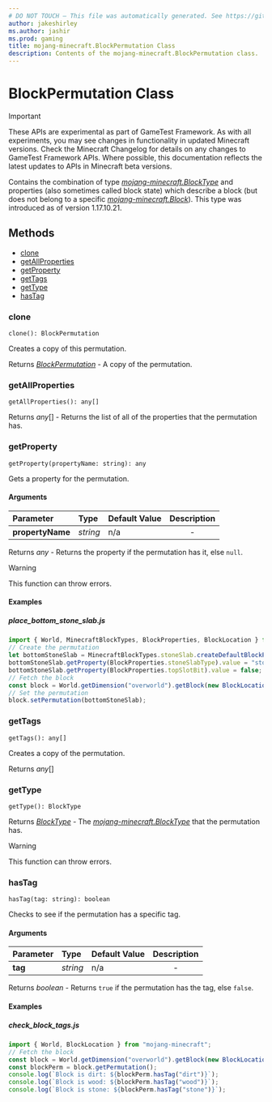 ```yaml
---
# DO NOT TOUCH — This file was automatically generated. See https://github.com/Mojang/MinecraftScriptingApiDocsGenerator to modify descriptions, examples, etc.
author: jakeshirley
ms.author: jashir
ms.prod: gaming
title: mojang-minecraft.BlockPermutation Class
description: Contents of the mojang-minecraft.BlockPermutation class.
---
```

# BlockPermutation Class
>[!IMPORTANT]
>These APIs are experimental as part of GameTest Framework. As with all experiments, you may see changes in functionality in updated Minecraft versions. Check the Minecraft Changelog for details on any changes to GameTest Framework APIs. Where possible, this documentation reflects the latest updates to APIs in Minecraft beta versions.


Contains the combination of type [*mojang-minecraft.BlockType*](../mojang-minecraft/BlockType.md) and properties (also sometimes called block state) which describe a block (but does not belong to a specific [*mojang-minecraft.Block*](../mojang-minecraft/Block.md)). This type was introduced as of version 1.17.10.21.


## Methods
- [clone](#clone)
- [getAllProperties](#getallproperties)
- [getProperty](#getproperty)
- [getTags](#gettags)
- [getType](#gettype)
- [hasTag](#hastag)
  
### **clone**
`
clone(): BlockPermutation
`

Creates a copy of this permutation.

Returns [*BlockPermutation*](BlockPermutation.md) - A copy of the permutation.


### **getAllProperties**
`
getAllProperties(): any[]
`


Returns *any*[] - Returns the list of all of the properties that the permutation has.


### **getProperty**
`
getProperty(propertyName: string): any
`

Gets a property for the permutation.
#### Arguments
| Parameter | Type | Default Value | Description |
| :--- | :--- | :--- | :---: |
| **propertyName** | *string* | n/a | - |

Returns *any* - Returns the property if the permutation has it, else `null`.

> [!WARNING]
> This function can throw errors.

#### Examples
##### ***place_bottom_stone_slab.js***
```javascript
import { World, MinecraftBlockTypes, BlockProperties, BlockLocation } from "mojang-minecraft";
// Create the permutation
let bottomStoneSlab = MinecraftBlockTypes.stoneSlab.createDefaultBlockPermutation();
bottomStoneSlab.getProperty(BlockProperties.stoneSlabType).value = "stone_brick";
bottomStoneSlab.getProperty(BlockProperties.topSlotBit).value = false;
// Fetch the block
const block = World.getDimension("overworld").getBlock(new BlockLocation(1, 2, 3));
// Set the permutation
block.setPermutation(bottomStoneSlab);
```
### **getTags**
`
getTags(): any[]
`

Creates a copy of the permutation.

Returns *any*[]


### **getType**
`
getType(): BlockType
`


Returns [*BlockType*](BlockType.md) - The [*mojang-minecraft.BlockType*](../mojang-minecraft/BlockType.md) that the permutation has.

> [!WARNING]
> This function can throw errors.

### **hasTag**
`
hasTag(tag: string): boolean
`

Checks to see if the permutation has a specific tag.
#### Arguments
| Parameter | Type | Default Value | Description |
| :--- | :--- | :--- | :---: |
| **tag** | *string* | n/a | - |

Returns *boolean* - Returns `true` if the permutation has the tag, else `false`.


#### Examples
##### ***check_block_tags.js***
```javascript
import { World, BlockLocation } from "mojang-minecraft";
// Fetch the block
const block = World.getDimension("overworld").getBlock(new BlockLocation(1, 2, 3));
const blockPerm = block.getPermutation();
console.log(`Block is dirt: ${blockPerm.hasTag("dirt")}`);
console.log(`Block is wood: ${blockPerm.hasTag("wood")}`);
console.log(`Block is stone: ${blockPerm.hasTag("stone")}`);
```

